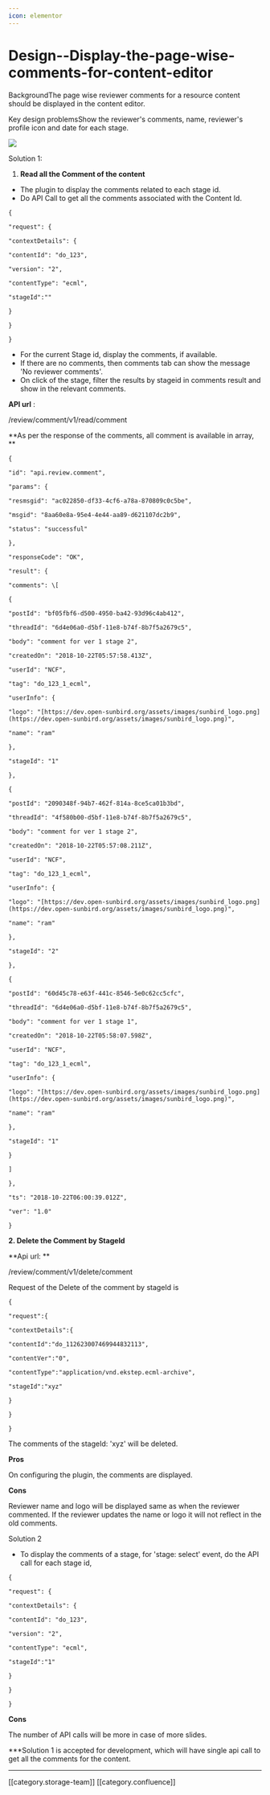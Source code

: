 ```yaml
---
icon: elementor
---
```


# Design--Display-the-page-wise-comments-for-content-editor

BackgroundThe page wise reviewer comments for a resource content should be displayed in the content editor.

Key design problemsShow the reviewer's comments, name, reviewer's profile icon and date for each stage.

![](<../../../../.gitbook/assets/3 (1).png>)

Solution 1:

1. **Read all the  Comment of the content**

* The plugin to display the comments related to each stage id.
* Do API Call to get all the comments associated with the Content Id.

```
{

"request": {

"contextDetails": {

"contentId": "do_123",

"version": "2",

"contentType": "ecml",

"stageId":""

}

}

}
```

* For the current Stage id, display the comments, if available.
* If there are no comments, then comments tab can show the message 'No reviewer comments'.
* On click of the stage, filter the results by stageid in comments result and show in the relevant comments.

**API url** :

/review/comment/v1/read/comment

\*\*As per the response of the comments, all comment is available in array, \*\*

```
{

"id": "api.review.comment",

"params": {

"resmsgid": "ac022850-df33-4cf6-a78a-870809c0c5be",

"msgid": "8aa60e8a-95e4-4e44-aa89-d621107dc2b9",

"status": "successful"

},

"responseCode": "OK",

"result": {

"comments": \[

{

"postId": "bf05fbf6-d500-4950-ba42-93d96c4ab412",

"threadId": "6d4e06a0-d5bf-11e8-b74f-8b7f5a2679c5",

"body": "comment for ver 1 stage 2",

"createdOn": "2018-10-22T05:57:58.413Z",

"userId": "NCF",

"tag": "do_123_1_ecml",

"userInfo": {

"logo": "[https://dev.open-sunbird.org/assets/images/sunbird_logo.png](https://dev.open-sunbird.org/assets/images/sunbird_logo.png)",

"name": "ram"

},

"stageId": "1"

},

{

"postId": "2090348f-94b7-462f-814a-8ce5ca01b3bd",

"threadId": "4f580b00-d5bf-11e8-b74f-8b7f5a2679c5",

"body": "comment for ver 1 stage 2",

"createdOn": "2018-10-22T05:57:08.211Z",

"userId": "NCF",

"tag": "do_123_1_ecml",

"userInfo": {

"logo": "[https://dev.open-sunbird.org/assets/images/sunbird_logo.png](https://dev.open-sunbird.org/assets/images/sunbird_logo.png)",

"name": "ram"

},

"stageId": "2"

},

{

"postId": "60d45c78-e63f-441c-8546-5e0c62cc5cfc",

"threadId": "6d4e06a0-d5bf-11e8-b74f-8b7f5a2679c5",

"body": "comment for ver 1 stage 1",

"createdOn": "2018-10-22T05:58:07.598Z",

"userId": "NCF",

"tag": "do_123_1_ecml",

"userInfo": {

"logo": "[https://dev.open-sunbird.org/assets/images/sunbird_logo.png](https://dev.open-sunbird.org/assets/images/sunbird_logo.png)",

"name": "ram"

},

"stageId": "1"

}

]

},

"ts": "2018-10-22T06:00:39.012Z",

"ver": "1.0"

}
```

**2. Delete the Comment by StageId**

\*\*Api url: \*\*

&#x20;  /review/comment/v1/delete/comment

Request of the Delete of the comment by stageId is&#x20;

```
{

"request":{

"contextDetails":{

"contentId":"do_112623007469944832113",

"contentVer":"0",

"contentType":"application/vnd.ekstep.ecml-archive",

"stageId":"xyz"

}

}

}
```

The comments of the stageId: 'xyz' will be deleted.

**Pros**

On configuring the plugin, the comments are displayed.

**Cons**

Reviewer name and logo will be displayed same as when the reviewer commented. If the reviewer updates the name or logo it will not reflect in the old comments.

Solution 2

* To display the comments of a stage, for 'stage: select' event, do the API call for each stage id,&#x20;

```
{

"request": {

"contextDetails": {

"contentId": "do_123",

"version": "2",

"contentType": "ecml",

"stageId":"1"

}

}

}
```

**Cons**

The number of API calls will be more in case of more slides.

\*\*\*Solution 1 is accepted for development, which will have single api call to get all the comments for the content.

***

\[\[category.storage-team]] \[\[category.confluence]]
